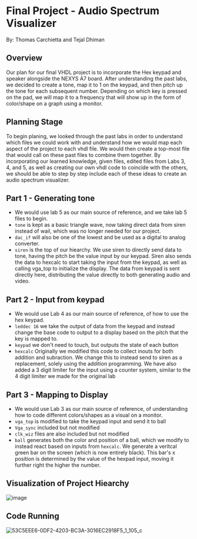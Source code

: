 # Final Project - Audio Spectrum Visualizer

By: Thomas Carchietta and Tejal Dhiman

## Overview
Our plan for our final VHDL project is to incorporate the Hex keypad and speaker alongside the NEXYS A7 board.
After understanding the past labs, we decided to create a tone, map it to 1 on the keypad, and then pitch up the tone for each subsequent number.
Depending on which key is pressed on the pad, we will map it to a frequency that will show up in the form of color/shape on a graph using a monitor.

## Planning Stage
To begin planing, we looked through the past labs in order to understand which files we could work with and understand how we would map each aspect of the project to each vhdl file.
We would then create a top-most file that would call on these past files to combine them together.
By incorporating our learned knowledge, given files, edited files from Labs 3, 4, and 5, as well as creating our own vhdl code to coincide with the others, we should be able to step by step include each of these ideas to create an audio spectrum visualizer. 

## Part 1 - Generating tone
- We would use lab 5 as our main source of reference, and we take lab 5 files to begin.
- `tone` is kept as a basic triangle wave, now taking direct data from siren instead of wail, which was no longer needed for our project.
- `dac_if` will also be one of the lowest and be used as a digital to analog converter.
- `siren` is the top of our hiearchy. We use siren to directly send data to tone, having the pitch be the value input by our keypad. Siren also sends the data to hexcalc to start taking the input from the keypad, as well as calling vga_top to initialize the display. The data from keypad is sent directly here, distributing the value directly to both generating audio and video.

## Part 2 - Input from keypad
- We would use Lab 4 as our main source of reference, of how to use the hex keypad.
- `leddec 16` we take the output of data from the keypad and instead change the base code to output to a display based on the pitch that the key is mapped to.
- `keypad` we don't need to touch, but outputs the state of each button
- `hexcalc` Originally we modified this code to collect inouts for both addition and subraction. We change this to instead send to siren as a replacement, solely using the addition programming. We have also added a 3 digit limiter for the input using a counter system, similar to the 4 digit limiter we made for the original lab

## Part 3 - Mapping to Display
- We would use Lab 3 as our main source of reference, of understanding how to code different colors/shapes as a visual on a monitor.
- `vga_top` is modified to take the keypad input and send it to ball
- `Vga_sync` included but not modified
- `clk_wiz` files are also included but not modified
- `ball` generates both the color and position of a ball, which we modify to instead react based on inputs from `hexcalc`. We generate a veritcal green bar on the screen (which is now entirely black). This bar's x position is determined by the value of the hexpad input, moving it further right the higher the number.

## Visualization of Project Hiearchy
![image](https://github.com/user-attachments/assets/71854ab0-ccc3-4f93-9433-6f799e2e7a87)

## Code Running

  ![53C5EEE6-0DF2-4203-BC3A-3016EC2918F5_1_105_c](https://github.com/user-attachments/assets/d167631a-eb51-4a2c-88c3-33d9071eb7f2)

